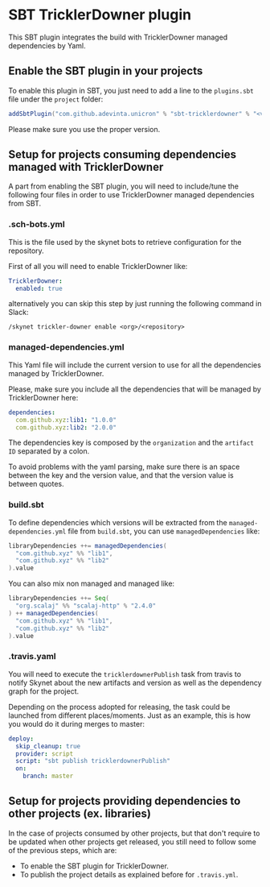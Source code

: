 # SBT TricklerDowner plugin

This SBT plugin integrates the build with TricklerDowner managed dependencies by Yaml.

## Enable the SBT plugin in your projects

To enable this plugin in SBT, you just need to add a line to the `plugins.sbt` file under the `project` folder:

```scala
addSbtPlugin("com.github.adevinta.unicron" % "sbt-tricklerdowner" % "<version>")
```

Please make sure you use the proper version.

## Setup for projects consuming dependencies managed with TricklerDowner

A part from enabling the SBT plugin, you will need to include/tune the following four files in order to use TricklerDowner managed dependencies from SBT.

### .sch-bots.yml

This is the file used by the skynet bots to retrieve configuration for the repository.

First of all you will need to enable TricklerDowner like:

```yaml
TricklerDowner:
  enabled: true
```

alternatively you can skip this step by just running the following command in Slack:

```
/skynet trickler-downer enable <org>/<repository>
```

### managed-dependencies.yml

This Yaml file will include the current version to use for all the dependencies managed by TricklerDowner.

Please, make sure you include all the dependencies that will be managed by TricklerDowner here:

```yaml
dependencies:
  com.github.xyz:lib1: "1.0.0"
  com.github.xyz:lib2: "2.0.0"
```

The dependencies key is composed by the `organization` and the `artifact ID` separated by a colon.

To avoid problems with the yaml parsing, make sure there is an space between the key and the version value,
 and that the version value is between quotes.

### build.sbt

To define dependencies which versions will be extracted from the `managed-dependencies.yml` file from `build.sbt`,
you can use `managedDependencies` like:

```scala
libraryDependencies ++= managedDependencies(
  "com.github.xyz" %% "lib1",
  "com.github.xyz" %% "lib2"
).value
```

You can also mix non managed and managed like:
```scala
libraryDependencies ++= Seq(
  "org.scalaj" %% "scalaj-http" % "2.4.0"
) ++ managedDependencies(
  "com.github.xyz" %% "lib1",
  "com.github.xyz" %% "lib2"
).value
```

### .travis.yaml

You will need to execute the `tricklerdownerPublish` task from travis to notify Skynet about the new artifacts and version
 as well as the dependency graph for the project.
 
Depending on the process adopted for releasing, the task could be launched from different places/moments. Just as an example,
this is how you would do it during merges to master:

```yaml
deploy:
  skip_cleanup: true
  provider: script
  script: "sbt publish tricklerdownerPublish"
  on:
    branch: master
```

## Setup for projects providing dependencies to other projects (ex. libraries)

In the case of projects consumed by other projects, but that don't require to be updated when other projects get released,
you still need to follow some of the previous steps, which are:

- To enable the SBT plugin for TricklerDowner.
- To publish the project details as explained before for `.travis.yml`.
